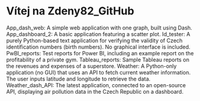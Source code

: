 # Vítej na Zdeny82_GitHub
App_dash_web: A simple web application with one graph, built using Dash.
App_dashboard_2: A basic application featuring a scatter plot.
Id_tester: A purely Python-based text application for verifying the validity of Czech identification numbers (birth numbers). No graphical interface is included.
PwBI_reports: Test reports for Power BI, including an example report on the profitability of a private gym.
Tableau_reports: Sample Tableau reports on the revenues and expenses of a superstore.
Weather: A Python-only application (no GUI) that uses an API to fetch current weather information. The user inputs latitude and longitude to retrieve the data.
Weather_dash_API: The latest application, connected to an open-source API, displaying air pollution data in the Czech Republic on a dashboard.
